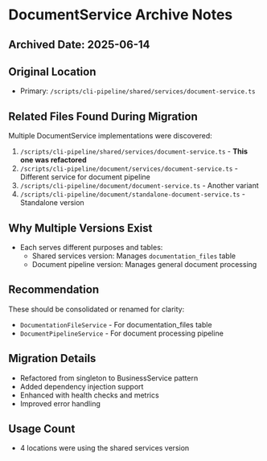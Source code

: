 # DocumentService Archive Notes

## Archived Date: 2025-06-14

## Original Location
- Primary: `/scripts/cli-pipeline/shared/services/document-service.ts`

## Related Files Found During Migration
Multiple DocumentService implementations were discovered:
1. `/scripts/cli-pipeline/shared/services/document-service.ts` - **This one was refactored**
2. `/scripts/cli-pipeline/document/services/document-service.ts` - Different service for document pipeline
3. `/scripts/cli-pipeline/document/document-service.ts` - Another variant
4. `/scripts/cli-pipeline/document/standalone-document-service.ts` - Standalone version

## Why Multiple Versions Exist
- Each serves different purposes and tables:
  - Shared services version: Manages `documentation_files` table
  - Document pipeline version: Manages general document processing
  
## Recommendation
These should be consolidated or renamed for clarity:
- `DocumentationFileService` - For documentation_files table
- `DocumentPipelineService` - For document processing pipeline

## Migration Details
- Refactored from singleton to BusinessService pattern
- Added dependency injection support
- Enhanced with health checks and metrics
- Improved error handling

## Usage Count
- 4 locations were using the shared services version